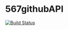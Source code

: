 # 567githubAPI
[![Build Status](https://travis-ci.org/mbenezra18/567githubAPI.svg?branch=master)](https://travis-ci.org/mbenezra18/567githubAPI)

